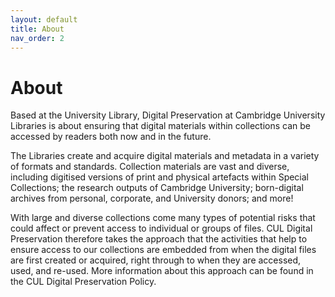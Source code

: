 ```yaml
---
layout: default
title: About
nav_order: 2
---
```

# About
Based at the University Library, Digital Preservation at Cambridge University Libraries is about ensuring that digital materials within collections can be accessed by readers both now and in the future.

The Libraries create and acquire digital materials and metadata in a variety of formats and standards. Collection materials are vast and diverse, including digitised versions of print and physical artefacts within Special Collections; the research outputs of Cambridge University; born-digital archives from personal, corporate, and University donors; and more!

With large and diverse collections come many types of potential risks that could affect or prevent access to individual or groups of files. CUL Digital Preservation therefore takes the approach that the activities that help to ensure access to our collections are embedded from when the digital files are first created or acquired, right through to when they are accessed, used, and re-used. More information about this approach can be found in the CUL Digital Preservation Policy.
